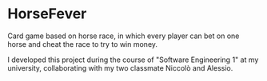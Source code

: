 HorseFever
==========

Card game based on horse race, in which every player can bet on one horse and cheat the race to try to win money.


I developed this project during the course of "Software Engineering 1" at my university, collaborating with my 
two classmate Niccolò and Alessio.
